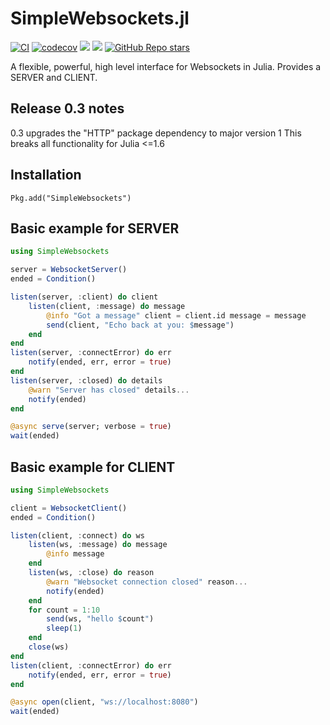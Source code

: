 # SimpleWebsockets.jl
[![CI](https://github.com/citkane/SimpleWebsockets.jl/actions/workflows/CI.yml/badge.svg?branch=master)](https://github.com/citkane/SimpleWebsockets.jl/actions/workflows/CI.yml?query=branch%3Amaster)
[![codecov](https://codecov.io/gh/citkane/SimpleWebsockets.jl/branch/master/graph/badge.svg?token=6TDC0TA25F)](https://codecov.io/gh/citkane/SimpleWebsockets.jl)
[![](https://img.shields.io/badge/docs-stable-blue.svg)](https://citkane.github.io/SimpleWebsockets.jl/stable)
[![](https://img.shields.io/badge/docs-dev-blue.svg)](https://citkane.github.io/SimpleWebsockets.jl/dev)
[![GitHub Repo stars](https://img.shields.io/github/stars/citkane/SimpleWebsockets.jl?style=social)](https://github.com/citkane/SimpleWebsockets.jl)

A flexible, powerful, high level interface for Websockets in Julia. Provides a SERVER and CLIENT.

## Release 0.3 notes
0.3 upgrades the "HTTP" package dependency to major version 1
This breaks all functionality for Julia <=1.6

## Installation
`Pkg.add("SimpleWebsockets")`

## Basic example for SERVER
```julia
using SimpleWebsockets

server = WebsocketServer()
ended = Condition() 

listen(server, :client) do client
    listen(client, :message) do message
        @info "Got a message" client = client.id message = message
        send(client, "Echo back at you: $message")
    end
end
listen(server, :connectError) do err
    notify(ended, err, error = true)
end
listen(server, :closed) do details
    @warn "Server has closed" details...
    notify(ended)
end

@async serve(server; verbose = true)
wait(ended)
```
## Basic example for CLIENT
```julia
using SimpleWebsockets

client = WebsocketClient()
ended = Condition()

listen(client, :connect) do ws
    listen(ws, :message) do message
        @info message
    end
    listen(ws, :close) do reason
        @warn "Websocket connection closed" reason...
        notify(ended)
    end
    for count = 1:10
        send(ws, "hello $count")
        sleep(1)
    end
    close(ws)
end
listen(client, :connectError) do err
    notify(ended, err, error = true)
end

@async open(client, "ws://localhost:8080")
wait(ended)
```
